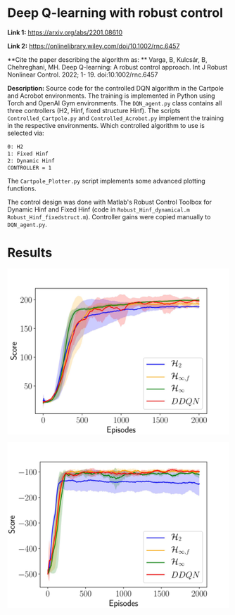 # Deep Q-learning with robust control

**Link 1:** https://arxiv.org/abs/2201.08610

**Link 2:** https://onlinelibrary.wiley.com/doi/10.1002/rnc.6457

**Cite the paper describing the algorithm as: **  Varga, B, Kulcsár, B, Chehreghani, MH. Deep Q-learning: A robust control approach. Int J Robust Nonlinear Control. 2022; 1- 19. doi:10.1002/rnc.6457

**Description:** Source code for the controlled DQN algorithm in the Cartpole and Acrobot environments. The training is implemented in Python using Torch and OpenAI Gym environments. The `DQN_agent.py` class contains all three controllers (H2, Hinf, fixed structure Hinf). The scripts `Controlled_Cartpole.py` and `Controlled_Acrobot.py` implement the training in the respective environments. Which controlled algorithm to use is selected via: 
```
0: H2
1: Fixed Hinf
2: Dynamic Hinf
CONTROLLER = 1
```
The `Cartpole_Plotter.py` script implements some advanced plotting functions. 

The control design was done with Matlab's Robust Control Toolbox for Dynamic Hinf and Fixed Hinf (code in `Robust_Hinf_dynamical.m` `Robust_Hinf_fixedstruct.m`). Controller gains were copied manually to `DQN_agent.py`. 

# Results

![Cartpole learning](images/Cartpole_learning.jpg)

![Acrobot learning](images/Acrobot_learning.jpg)
